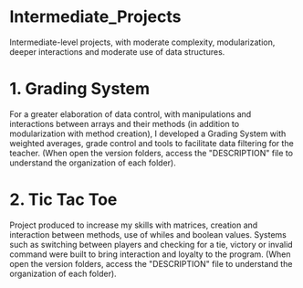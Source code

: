 # Intermediate_Projects  
Intermediate-level projects, with moderate complexity, modularization, deeper interactions and moderate use of data structures.

# 1. Grading System 
For a greater elaboration of data control, with manipulations and interactions between arrays and their methods (in addition to modularization with method creation), I developed a Grading System with weighted averages, grade control and tools to facilitate data filtering for the teacher.
(When open the version folders, access the "DESCRIPTION" file to understand the organization of each folder).
 
# 2. Tic Tac Toe

Project produced to increase my skills with matrices, creation and interaction between methods, use of whiles and boolean values. Systems such as switching between players and checking for a tie, victory or invalid command were built to bring interaction and loyalty to the program.
(When open the version folders, access the "DESCRIPTION" file to understand the organization of each folder). 
  

